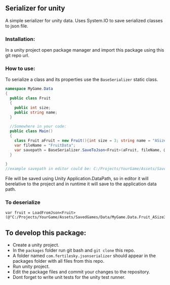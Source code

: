 ## Serializer for unity

A simple serializer for unity data. Uses System.IO to save serialized classes to json file.

### Installation:
In a unity project open package manager and import this package using this git repo url.

### How to use:
To serialize a class and its properties use the `BaseSerializer` static class.

```c#
namespace MyGame.Data
{
  public class Fruit
  {
    public int size;
    public string name;
  }
  
  //Somewhere in your code:
  public class Main()
  {
    class Fruit aFruit = new Fruit(){int size = 3; string name = "ASize3Fruit"};
    var fileName = "FruitData";
    var savepath = BaseSerializer.SaveToJson<Fruit>(aFruit, fileName, @"/SavedGames/Data/", overwrite:true);
  }
  
}
//example savepath in editor could be: C:/Projects/YourGame/Assets/SavedGames/Data/MyGame.Data.Fruit_ASize3Fruit.json

```
  
File will be saved using Unity Application.DataPath, so in editor it will berelative to the project and in runtime it will save to the application data path.
  
### To deserialize
```
var fruit = LoadFromJson<Fruit>(@"C:/Projects/YourGame/Assets/SavedGames/Data/MyGame.Data.Fruit_ASize3Fruit.json");
```

## To develop this package:

- Create a unity project.
- In the `packages` folder run git bash and `git clone` this repo.
- A folder named `com.fertilesky.jsonserializer` should appear in the packages folder with all files from this repo.
- Run unity project.
- Edit the package files and commit your changes to the repository.
- Dont forget to write unit tests for the unity test runner.
